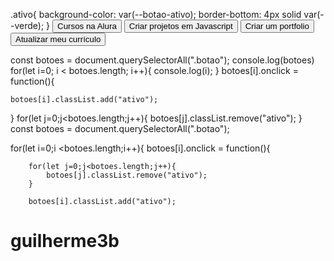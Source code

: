 .ativo{
    background-color: var(--botao-ativo);
    border-bottom: 4px solid var(--verde);
}
<button class="botao ativo">Cursos na Alura</button>
<button class="botao">Criar projetos em Javascript</button>
<button class="botao">Criar um portfolio</button>
<button class="botao">Atualizar meu currículo</button>
<script src="main.js"></script>
const botoes = document.querySelectorAll(".botao");
console.log(botoes)
for(let i=0; i <  botoes.length; i++){
    console.log(i);
}
botoes[i].onclick = function(){
    
    botoes[i].classList.add("ativo");
}
for(let j=0;j<botoes.length;j++){
            botoes[j].classList.remove("ativo");
 }
const botoes = document.querySelectorAll(".botao");

for(let i=0;i <botoes.length;i++){
    botoes[i].onclick = function(){

        for(let j=0;j<botoes.length;j++){
            botoes[j].classList.remove("ativo");
        }

        botoes[i].classList.add("ativo");
    
# guilherme3b